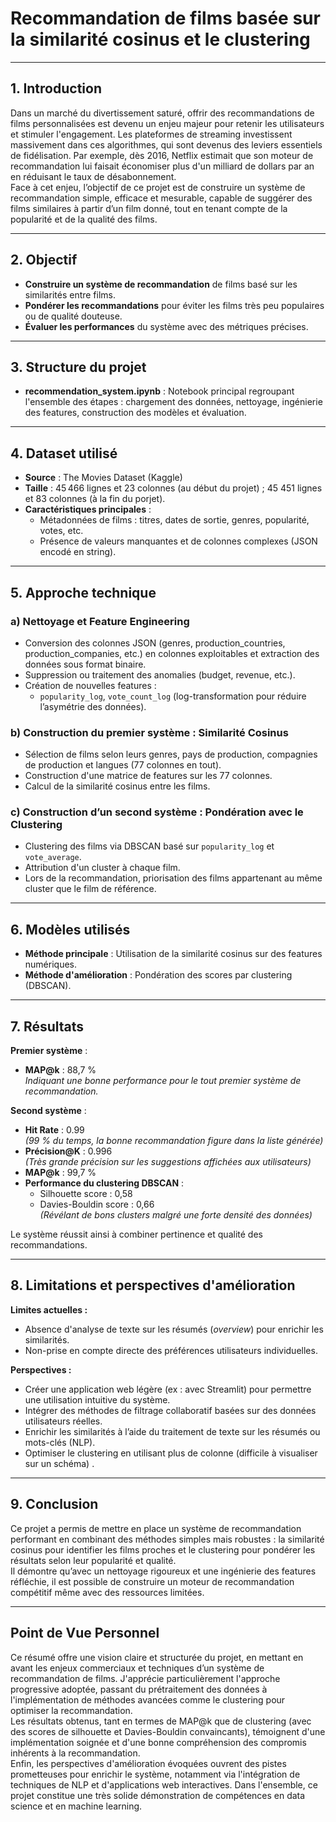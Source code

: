 # Recommandation de films basée sur la similarité cosinus et le clustering

---

## 1. Introduction

Dans un marché du divertissement saturé, offrir des recommandations de films personnalisées est devenu un enjeu majeur pour retenir les utilisateurs et stimuler l'engagement. Les plateformes de streaming investissent massivement dans ces algorithmes, qui sont devenus des leviers essentiels de fidélisation. Par exemple, dès 2016, Netflix estimait que son moteur de recommandation lui faisait économiser plus d'un milliard de dollars par an en réduisant le taux de désabonnement.  
Face à cet enjeu, l’objectif de ce projet est de construire un système de recommandation simple, efficace et mesurable, capable de suggérer des films similaires à partir d’un film donné, tout en tenant compte de la popularité et de la qualité des films.

---

## 2. Objectif

- **Construire un système de recommandation** de films basé sur les similarités entre films.
- **Pondérer les recommandations** pour éviter les films très peu populaires ou de qualité douteuse.
- **Évaluer les performances** du système avec des métriques précises.

---

## 3. Structure du projet

- **recommendation_system.ipynb** : Notebook principal regroupant l'ensemble des étapes : chargement des données, nettoyage, ingénierie des features, construction des modèles et évaluation.

---

## 4. Dataset utilisé

- **Source** : The Movies Dataset (Kaggle)
- **Taille** : 45 466 lignes et 23 colonnes (au début du projet) ; 45 451 lignes et 83 colonnes (à la fin du porjet).
- **Caractéristiques principales** :
  - Métadonnées de films : titres, dates de sortie, genres, popularité, votes, etc.
  - Présence de valeurs manquantes et de colonnes complexes (JSON encodé en string).

---

## 5. Approche technique

### a) Nettoyage et Feature Engineering

- Conversion des colonnes JSON (genres, production_countries, production_companies, etc.) en colonnes exploitables et extraction des données sous format binaire.
- Suppression ou traitement des anomalies (budget, revenue, etc.).
- Création de nouvelles features :
  - `popularity_log`, `vote_count_log` (log-transformation pour réduire l’asymétrie des données).

### b) Construction du premier système : Similarité Cosinus

- Sélection de films selon leurs genres, pays de production, compagnies de production et langues (77 colonnes en tout).
- Construction d'une matrice de features sur les 77 colonnes.
- Calcul de la similarité cosinus entre les films.

### c) Construction d’un second système : Pondération avec le Clustering

- Clustering des films via DBSCAN basé sur `popularity_log` et `vote_average`.
- Attribution d'un cluster à chaque film.
- Lors de la recommandation, priorisation des films appartenant au même cluster que le film de référence.

---

## 6. Modèles utilisés

- **Méthode principale** : Utilisation de la similarité cosinus sur des features numériques.
- **Méthode d'amélioration** : Pondération des scores par clustering (DBSCAN).

---

## 7. Résultats

**Premier système** :  
- **MAP@k** : 88,7 %  
  *Indiquant une bonne performance pour le tout premier système de recommandation.*

**Second système** :  
- **Hit Rate** : 0.99  
  *(99 % du temps, la bonne recommandation figure dans la liste générée)*
- **Précision@K** : 0.996  
  *(Très grande précision sur les suggestions affichées aux utilisateurs)*
- **MAP@k** : 99,7 %
- **Performance du clustering DBSCAN** :  
  - Silhouette score : 0,58  
  - Davies-Bouldin score : 0,66  
  *(Révélant de bons clusters malgré une forte densité des données)*

Le système réussit ainsi à combiner pertinence et qualité des recommandations.

---

## 8. Limitations et perspectives d'amélioration

**Limites actuelles :**

- Absence d'analyse de texte sur les résumés (*overview*) pour enrichir les similarités.
- Non-prise en compte directe des préférences utilisateurs individuelles.

**Perspectives :**

- Créer une application web légère (ex : avec Streamlit) pour permettre une utilisation intuitive du système.
- Intégrer des méthodes de filtrage collaboratif basées sur des données utilisateurs réelles.
- Enrichir les similarités à l’aide du traitement de texte sur les résumés ou mots-clés (NLP).
- Optimiser le clustering en utilisant plus de colonne (difficile à visualiser sur un schéma) .

---

## 9. Conclusion

Ce projet a permis de mettre en place un système de recommandation performant en combinant des méthodes simples mais robustes : la similarité cosinus pour identifier les films proches et le clustering pour pondérer les résultats selon leur popularité et qualité.  
Il démontre qu’avec un nettoyage rigoureux et une ingénierie des features réfléchie, il est possible de construire un moteur de recommandation compétitif même avec des ressources limitées.

---

## Point de Vue Personnel

Ce résumé offre une vision claire et structurée du projet, en mettant en avant les enjeux commerciaux et techniques d’un système de recommandation de films. J'apprécie particulièrement l'approche progressive adoptée, passant du prétraitement des données à l'implémentation de méthodes avancées comme le clustering pour optimiser la recommandation.  
Les résultats obtenus, tant en termes de MAP@k que de clustering (avec des scores de silhouette et Davies-Bouldin convaincants), témoignent d'une implémentation soignée et d'une bonne compréhension des compromis inhérents à la recommandation.  
Enfin, les perspectives d'amélioration évoquées ouvrent des pistes prometteuses pour enrichir le système, notamment via l'intégration de techniques de NLP et d'applications web interactives. Dans l'ensemble, ce projet constitue une très solide démonstration de compétences en data science et en machine learning.

